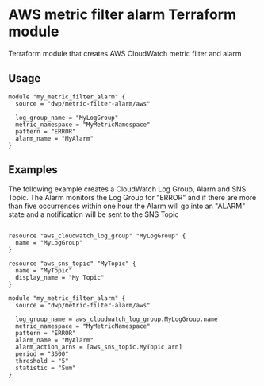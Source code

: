 # AWS metric filter alarm Terraform module
Terraform module that creates AWS CloudWatch metric filter and alarm

## Usage
```hcl
module "my_metric_filter_alarm" {
  source = "dwp/metric-filter-alarm/aws"
  
  log_group_name = "MyLogGroup"
  metric_namespace = "MyMetricNamespace"
  pattern = "ERROR"
  alarm_name = "MyAlarm"
}
```
## Examples
The following example creates a CloudWatch Log Group, Alarm and SNS Topic. The Alarm monitors the Log Group for "ERROR" and if there are more than five occurrences within one hour the Alarm will go into an "ALARM" state and a notification will be sent to the SNS Topic
```hcl

resource "aws_cloudwatch_log_group" "MyLogGroup" {
  name = "MyLogGroup"
}

resource "aws_sns_topic" "MyTopic" {
  name = "MyTopic"
  display_name = "My Topic"
}

module "my_metric_filter_alarm" {
  source = "dwp/metric-filter-alarm/aws"
  
  log_group_name = aws_cloudwatch_log_group.MyLogGroup.name
  metric_namespace = "MyMetricNamespace"
  pattern = "ERROR"
  alarm_name = "MyAlarm"
  alarm_action_arns = [aws_sns_topic.MyTopic.arn]
  period = "3600"
  threshold = "5"
  statistic = "Sum"
}
```
